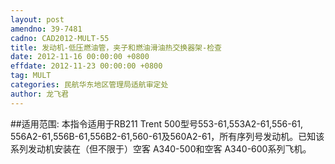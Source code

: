 ```yaml
---
layout: post
amendno: 39-7481
cadno: CAD2012-MULT-55
title: 发动机-低压燃油管，夹子和燃油滑油热交换器架-检查
date: 2012-11-16 00:00:00 +0800
effdate: 2012-11-23 00:00:00 +0800
tag: MULT
categories: 民航华东地区管理局适航审定处
author: 龙飞君
---
```


##适用范围:
本指令适用于RB211 Trent 500型号553-61,553A2-61,556-61, 556A2-61,556B-61,556B2-61,560-61及560A2-61，所有序列号发动机。已知该系列发动机安装在（但不限于）空客 A340-500和空客 A340-600系列飞机。

